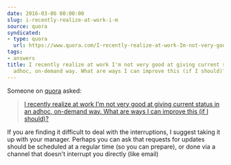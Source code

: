 ```yaml
---
date: 2016-03-06 00:00:00
slug: i-recently-realize-at-work-i-m
source: quora
syndicated:
- type: quora
  url: https://www.quora.com/I-recently-realize-at-work-Im-not-very-good-at-giving-current-status-in-an-adhoc-on-demand-way-What-are-ways-I-can-improve-this-if-I-should/answer/Roy-Tang
tags:
- answers
title: I recently realize at work I'm not very good at giving current status in an
  adhoc, on-demand way. What are ways I can improve this (if I should)?
---
```


Someone on [quora](https://quora.com) asked:

> [I recently realize at work I'm not very good at giving current status in an adhoc, on-demand way. What are ways I can improve this (if I should)?](https://www.quora.com/I-recently-realize-at-work-Im-not-very-good-at-giving-current-status-in-an-adhoc-on-demand-way-What-are-ways-I-can-improve-this-if-I-should/answer/Roy-Tang)


If you are finding it difficult to deal with the interruptions, I suggest taking it up with your manager. Perhaps you can ask that requests for updates should be scheduled at a regular time (so you can prepare), or done via a channel that doesn't interrupt you directly (like email)